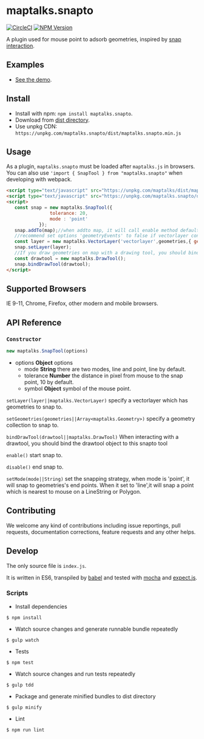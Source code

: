 # maptalks.snapto

[![CircleCI](https://circleci.com/gh/liubgithub/maptalks.snapto.svg?style=svg)](https://circleci.com/gh/liubgithub/maptalks.snapto)
[![NPM Version](https://img.shields.io/npm/v/maptalks.snapto.svg)](https://github.com/maptalks/maptalks.snapto)

A plugin used for mouse point to adsorb geometries, inspired by [snap interaction](http://openlayers.org/en/latest/examples/snap.html).

## Examples
* [See the demo](https://liubgithub.github.io/archives/demo/).

## Install
  
* Install with npm: ```npm install maptalks.snapto```. 
* Download from [dist directory](https://github.com/liubgithub/maptalks.snapto/tree/master/dist).
* Use unpkg CDN: ```https://unpkg.com/maptalks.snapto/dist/maptalks.snapto.min.js```

## Usage

As a plugin, ```maptalks.snapto``` must be loaded after ```maptalks.js``` in browsers. You can also use ```'import { SnapTool } from "maptalks.snapto"``` when developing with webpack.
```html
<script type="text/javascript" src="https://unpkg.com/maptalks/dist/maptalks.min.js"></script>
<script type="text/javascript" src="https://unpkg.com/maptalks.snapto/dist/maptalks.snapto.min.js"></script>
<script>
   const snap = new maptalks.SnapTool({
                tolerance: 20,
                mode : 'point'
            });
   snap.addTo(map);//when addto map, it will call enable method default.
   //recommend set options 'geometryEvents' to false if vectorlayer contains a large amount of geometries
   const layer = new maptalks.VectorLayer('vectorlayer',geometries,{ geometryEvents:false });
   snap.setLayer(layer);
   //If you draw geometries on map with a drawing tool, you should bind the maptalks.DrawTool object to the snapto tool.
   const drawtool = new maptalks.DrawTool();
   snap.bindDrawTool(drawtool);
</script>
```
## Supported Browsers

IE 9-11, Chrome, Firefox, other modern and mobile browsers.

## API Reference

### `Constructor`

```javascript
new maptalks.SnapTool(options)
```
* options **Object** options
    * mode **String**   there are two modes, line and point, line by default. 
    * tolerance **Number**    the distance in pixel from mouse to the snap point, 10 by default.
    * symbol **Object**    symbol of the mouse point.

`setLayer(layer||maptalks.VectorLayer)` specify a vectorlayer which has geometries to snap to.

`setGeometries(geometries||Array<maptalks.Geometry>)` specify a geometry collection to snap to.

`bindDrawTool(drawtool||maptalks.DrawTool)` When interacting with a drawtool, you should bind the drawtool object to this snapto tool

`enable()` start snap to.

`disable()` end snap to.

`setMode(mode||String)` set the snapping strategy, when mode is 'point', it will snap to geometries's end points. When it set to 'line',it will snap a point which is nearest to mouse on a LineString or Polygon.


## Contributing

We welcome any kind of contributions including issue reportings, pull requests, documentation corrections, feature requests and any other helps.

## Develop

The only source file is ```index.js```.

It is written in ES6, transpiled by [babel](https://babeljs.io/) and tested with [mocha](https://mochajs.org) and [expect.js](https://github.com/Automattic/expect.js).

### Scripts

* Install dependencies
```shell
$ npm install
```

* Watch source changes and generate runnable bundle repeatedly
```shell
$ gulp watch
```

* Tests
```shell
$ npm test
```

* Watch source changes and run tests repeatedly
```shell
$ gulp tdd
```

* Package and generate minified bundles to dist directory
```shell
$ gulp minify
```

* Lint
```shell
$ npm run lint
```
